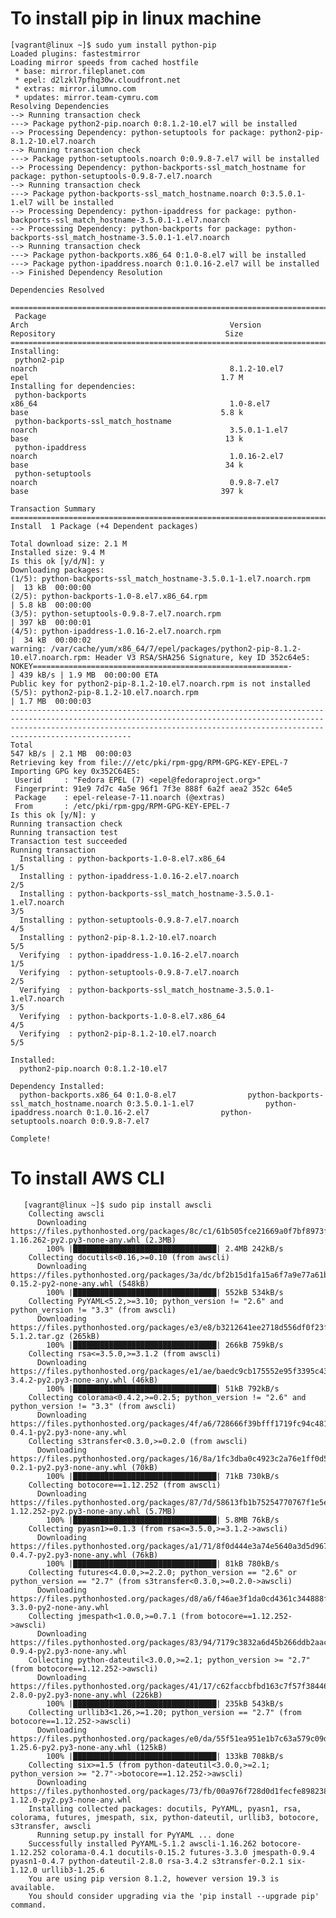 # To install pip in linux machine
    [vagrant@linux ~]$ sudo yum install python-pip
    Loaded plugins: fastestmirror
    Loading mirror speeds from cached hostfile
     * base: mirror.fileplanet.com
     * epel: d2lzkl7pfhq30w.cloudfront.net
     * extras: mirror.ilumno.com
     * updates: mirror.team-cymru.com
    Resolving Dependencies
    --> Running transaction check
    ---> Package python2-pip.noarch 0:8.1.2-10.el7 will be installed
    --> Processing Dependency: python-setuptools for package: python2-pip-8.1.2-10.el7.noarch
    --> Running transaction check
    ---> Package python-setuptools.noarch 0:0.9.8-7.el7 will be installed
    --> Processing Dependency: python-backports-ssl_match_hostname for package: python-setuptools-0.9.8-7.el7.noarch
    --> Running transaction check
    ---> Package python-backports-ssl_match_hostname.noarch 0:3.5.0.1-1.el7 will be installed
    --> Processing Dependency: python-ipaddress for package: python-backports-ssl_match_hostname-3.5.0.1-1.el7.noarch
    --> Processing Dependency: python-backports for package: python-backports-ssl_match_hostname-3.5.0.1-1.el7.noarch
    --> Running transaction check
    ---> Package python-backports.x86_64 0:1.0-8.el7 will be installed
    ---> Package python-ipaddress.noarch 0:1.0.16-2.el7 will be installed
    --> Finished Dependency Resolution

    Dependencies Resolved

    =============================================================================================================================================================================================================================================
     Package                                                                       Arch                                             Version                                                 Repository                                      Size
    =============================================================================================================================================================================================================================================
    Installing:
     python2-pip                                                                   noarch                                           8.1.2-10.el7                                            epel                                           1.7 M
    Installing for dependencies:
     python-backports                                                              x86_64                                           1.0-8.el7                                               base                                           5.8 k
     python-backports-ssl_match_hostname                                           noarch                                           3.5.0.1-1.el7                                           base                                            13 k
     python-ipaddress                                                              noarch                                           1.0.16-2.el7                                            base                                            34 k
     python-setuptools                                                             noarch                                           0.9.8-7.el7                                             base                                           397 k

    Transaction Summary
    =============================================================================================================================================================================================================================================
    Install  1 Package (+4 Dependent packages)

    Total download size: 2.1 M
    Installed size: 9.4 M
    Is this ok [y/d/N]: y
    Downloading packages:
    (1/5): python-backports-ssl_match_hostname-3.5.0.1-1.el7.noarch.rpm                                                                                                                                                   |  13 kB  00:00:00
    (2/5): python-backports-1.0-8.el7.x86_64.rpm                                                                                                                                                                          | 5.8 kB  00:00:00
    (3/5): python-setuptools-0.9.8-7.el7.noarch.rpm                                                                                                                                                                       | 397 kB  00:00:01
    (4/5): python-ipaddress-1.0.16-2.el7.noarch.rpm                                                                                                                                                                       |  34 kB  00:00:02
    warning: /var/cache/yum/x86_64/7/epel/packages/python2-pip-8.1.2-10.el7.noarch.rpm: Header V3 RSA/SHA256 Signature, key ID 352c64e5: NOKEY=========================================================-       ] 439 kB/s | 1.9 MB  00:00:00 ETA
    Public key for python2-pip-8.1.2-10.el7.noarch.rpm is not installed
    (5/5): python2-pip-8.1.2-10.el7.noarch.rpm                                                                                                                                                                            | 1.7 MB  00:00:03
    ---------------------------------------------------------------------------------------------------------------------------------------------------------------------------------------------------------------------------------------------
    Total                                                                                                                                                                                                        547 kB/s | 2.1 MB  00:00:03
    Retrieving key from file:///etc/pki/rpm-gpg/RPM-GPG-KEY-EPEL-7
    Importing GPG key 0x352C64E5:
     Userid     : "Fedora EPEL (7) <epel@fedoraproject.org>"
     Fingerprint: 91e9 7d7c 4a5e 96f1 7f3e 888f 6a2f aea2 352c 64e5
     Package    : epel-release-7-11.noarch (@extras)
     From       : /etc/pki/rpm-gpg/RPM-GPG-KEY-EPEL-7
    Is this ok [y/N]: y
    Running transaction check
    Running transaction test
    Transaction test succeeded
    Running transaction
      Installing : python-backports-1.0-8.el7.x86_64                                                                                                                                                                                         1/5
      Installing : python-ipaddress-1.0.16-2.el7.noarch                                                                                                                                                                                      2/5
      Installing : python-backports-ssl_match_hostname-3.5.0.1-1.el7.noarch                                                                                                                                                                  3/5
      Installing : python-setuptools-0.9.8-7.el7.noarch                                                                                                                                                                                      4/5
      Installing : python2-pip-8.1.2-10.el7.noarch                                                                                                                                                                                           5/5
      Verifying  : python-ipaddress-1.0.16-2.el7.noarch                                                                                                                                                                                      1/5
      Verifying  : python-setuptools-0.9.8-7.el7.noarch                                                                                                                                                                                      2/5
      Verifying  : python-backports-ssl_match_hostname-3.5.0.1-1.el7.noarch                                                                                                                                                                  3/5
      Verifying  : python-backports-1.0-8.el7.x86_64                                                                                                                                                                                         4/5
      Verifying  : python2-pip-8.1.2-10.el7.noarch                                                                                                                                                                                           5/5

    Installed:
      python2-pip.noarch 0:8.1.2-10.el7

    Dependency Installed:
      python-backports.x86_64 0:1.0-8.el7                python-backports-ssl_match_hostname.noarch 0:3.5.0.1-1.el7                python-ipaddress.noarch 0:1.0.16-2.el7                python-setuptools.noarch 0:0.9.8-7.el7

    Complete!
# To install AWS CLI
       [vagrant@linux ~]$ sudo pip install awscli
        Collecting awscli
          Downloading https://files.pythonhosted.org/packages/8c/c1/61b505fce21669a0f7bf8973fe8a508e6537e4d5786d430bfd7ed023a9e1/awscli-1.16.262-py2.py3-none-any.whl (2.3MB)
            100% |████████████████████████████████| 2.4MB 242kB/s
        Collecting docutils<0.16,>=0.10 (from awscli)
          Downloading https://files.pythonhosted.org/packages/3a/dc/bf2b15d1fa15a6f7a9e77a61b74ecbbae7258558fcda8ffc9a6638a6b327/docutils-0.15.2-py2-none-any.whl (548kB)
            100% |████████████████████████████████| 552kB 534kB/s
        Collecting PyYAML<5.2,>=3.10; python_version != "2.6" and python_version != "3.3" (from awscli)
          Downloading https://files.pythonhosted.org/packages/e3/e8/b3212641ee2718d556df0f23f78de8303f068fe29cdaa7a91018849582fe/PyYAML-5.1.2.tar.gz (265kB)
            100% |████████████████████████████████| 266kB 759kB/s
        Collecting rsa<=3.5.0,>=3.1.2 (from awscli)
          Downloading https://files.pythonhosted.org/packages/e1/ae/baedc9cb175552e95f3395c43055a6a5e125ae4d48a1d7a924baca83e92e/rsa-3.4.2-py2.py3-none-any.whl (46kB)
            100% |████████████████████████████████| 51kB 792kB/s
        Collecting colorama<0.4.2,>=0.2.5; python_version != "2.6" and python_version != "3.3" (from awscli)
          Downloading https://files.pythonhosted.org/packages/4f/a6/728666f39bfff1719fc94c481890b2106837da9318031f71a8424b662e12/colorama-0.4.1-py2.py3-none-any.whl
        Collecting s3transfer<0.3.0,>=0.2.0 (from awscli)
          Downloading https://files.pythonhosted.org/packages/16/8a/1fc3dba0c4923c2a76e1ff0d52b305c44606da63f718d14d3231e21c51b0/s3transfer-0.2.1-py2.py3-none-any.whl (70kB)
            100% |████████████████████████████████| 71kB 730kB/s
        Collecting botocore==1.12.252 (from awscli)
          Downloading https://files.pythonhosted.org/packages/87/7d/58613fb1b75254770767f1e5e37f812ba27e9bac7d2bd8446dcae6f4d44e/botocore-1.12.252-py2.py3-none-any.whl (5.7MB)
            100% |████████████████████████████████| 5.8MB 76kB/s
        Collecting pyasn1>=0.1.3 (from rsa<=3.5.0,>=3.1.2->awscli)
          Downloading https://files.pythonhosted.org/packages/a1/71/8f0d444e3a74e5640a3d5d967c1c6b015da9c655f35b2d308a55d907a517/pyasn1-0.4.7-py2.py3-none-any.whl (76kB)
            100% |████████████████████████████████| 81kB 780kB/s
        Collecting futures<4.0.0,>=2.2.0; python_version == "2.6" or python_version == "2.7" (from s3transfer<0.3.0,>=0.2.0->awscli)
          Downloading https://files.pythonhosted.org/packages/d8/a6/f46ae3f1da0cd4361c344888f59ec2f5785e69c872e175a748ef6071cdb5/futures-3.3.0-py2-none-any.whl
        Collecting jmespath<1.0.0,>=0.7.1 (from botocore==1.12.252->awscli)
          Downloading https://files.pythonhosted.org/packages/83/94/7179c3832a6d45b266ddb2aac329e101367fbdb11f425f13771d27f225bb/jmespath-0.9.4-py2.py3-none-any.whl
        Collecting python-dateutil<3.0.0,>=2.1; python_version >= "2.7" (from botocore==1.12.252->awscli)
          Downloading https://files.pythonhosted.org/packages/41/17/c62faccbfbd163c7f57f3844689e3a78bae1f403648a6afb1d0866d87fbb/python_dateutil-2.8.0-py2.py3-none-any.whl (226kB)
            100% |████████████████████████████████| 235kB 543kB/s
        Collecting urllib3<1.26,>=1.20; python_version == "2.7" (from botocore==1.12.252->awscli)
          Downloading https://files.pythonhosted.org/packages/e0/da/55f51ea951e1b7c63a579c09dd7db825bb730ec1fe9c0180fc77bfb31448/urllib3-1.25.6-py2.py3-none-any.whl (125kB)
            100% |████████████████████████████████| 133kB 708kB/s
        Collecting six>=1.5 (from python-dateutil<3.0.0,>=2.1; python_version >= "2.7"->botocore==1.12.252->awscli)
          Downloading https://files.pythonhosted.org/packages/73/fb/00a976f728d0d1fecfe898238ce23f502a721c0ac0ecfedb80e0d88c64e9/six-1.12.0-py2.py3-none-any.whl
        Installing collected packages: docutils, PyYAML, pyasn1, rsa, colorama, futures, jmespath, six, python-dateutil, urllib3, botocore, s3transfer, awscli
          Running setup.py install for PyYAML ... done
        Successfully installed PyYAML-5.1.2 awscli-1.16.262 botocore-1.12.252 colorama-0.4.1 docutils-0.15.2 futures-3.3.0 jmespath-0.9.4 pyasn1-0.4.7 python-dateutil-2.8.0 rsa-3.4.2 s3transfer-0.2.1 six-1.12.0 urllib3-1.25.6
        You are using pip version 8.1.2, however version 19.3 is available.
        You should consider upgrading via the 'pip install --upgrade pip' command.
